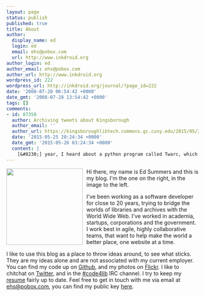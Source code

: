 ```yaml
---
layout: page
status: publish
published: true
title: About
author:
  display_name: ed
  login: ed
  email: ehs@pobox.com
  url: http://www.inkdroid.org
author_login: ed
author_email: ehs@pobox.com
author_url: http://www.inkdroid.org
wordpress_id: 222
wordpress_url: http://inkdroid.org/journal/?page_id=222
date: '2008-07-28 06:54:42 +0000'
date_gmt: '2008-07-28 13:54:42 +0000'
tags: []
comments:
- id: 87358
  author: Archiving tweets about Kingsborough
  author_email: ''
  author_url: https://kingsboroughlibtech.commons.gc.cuny.edu/2015/05/25/archiving-tweets-about-kingsborough/
  date: '2015-05-25 20:24:34 +0000'
  date_gmt: '2015-05-26 03:24:34 +0000'
  content: |
    [&#8230;] year, I heard about a python program called Twarc, which was developed by Ed Summers, a software developer at the University of Maryland, to capture and archive tweets. Back in August, [&#8230;]
---
```

<p><a href="https://secure.flickr.com/photos/inkdroid/4978991547/"><img src="http://inkdroid.org/images/ed-graham.jpg" style="float: left; width: 200px; margin-right: 10px;" /></a></p>
<p>Hi there, my name is Ed Summers and this is my blog. I'm the one on the right, in the image to the left.</p>
<p>I've been working as a software developer for close to 20 years, trying to bridge the worlds of libraries and archives with the World Wide Web. I've worked in academia, startups, corporations and the government. I work best in agile, highly collaborative teams, that want to help make the world a better place, one website at a time.</p>
<p>I like to use this blog as a place to throw ideas around, to see what sticks. They are my ideas alone and are not associated with my current employer. You can find my code up on <a href="http://github.com/edsu">Github</a>, and my photos on <a href="https://secure.flickr.com/photos/inkdroid">Flickr</a>. I like to chitchat on <a href="http://twitter.com/edsu">Twitter</a>, and in the <a href="irc://freenode.net/code4lib">#code4lib</a> IRC channel. I try to keep my <a href="http://inkdroid.org/ehs/">resume</a> fairly up to date. Feel free to get in touch with me via email at <a href="&#x6d;&#x61;&#x69;&#x6c;&#116;&#111;&#58;&#101;&#104;&#x73;&#x40;&#x70;&#x6f;&#x62;&#111;&#120;&#46;&#99;&#111;&#x6d;">&#101;&#104;&#x73;&#x40;&#x70;&#x6f;&#x62;&#111;&#120;&#46;&#99;&#111;&#x6d;</a>, you can find my public key <a href="https://keybase.io/edsu/key.asc">here</a>.</p>
